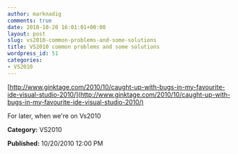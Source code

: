 ```yaml
---
author: marknadig
comments: true
date: 2010-10-20 16:01:01+00:00
layout: post
slug: vs2010-common-problems-and-some-solutions
title: VS2010 common problems and some solutions
wordpress_id: 51
categories:
- VS2010
---
```


[http://www.ginktage.com/2010/10/caught-up-with-bugs-in-my-favourite-ide-visual-studio-2010/](http://www.ginktage.com/2010/10/caught-up-with-bugs-in-my-favourite-ide-visual-studio-2010/)

For later, when we're on Vs2010

**Category:** VS2010

**Published:** 10/20/2010 12:00 PM

